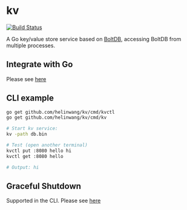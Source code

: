 # kv
[![Build Status](https://travis-ci.org/helinwang/kv.svg?branch=master)](https://travis-ci.org/helinwang/kv)

A Go key/value store service based on [BoltDB](https://github.com/boltdb/bolt), accessing BoltDB from multiple processes.

## Integrate with Go

Please see [here](./example_test.go)

## CLI example

```bash
go get github.com/helinwang/kv/cmd/kvctl
go get github.com/helinwang/kv/cmd/kv

# Start kv service:
kv -path db.bin

# Test (open another terminal)
kvctl put :8080 hello hi
kvctl get :8080 hello

# Output: hi
```

## Graceful Shutdown

Supported in the CLI. Please see [here](./cmd/kv/main.go)
